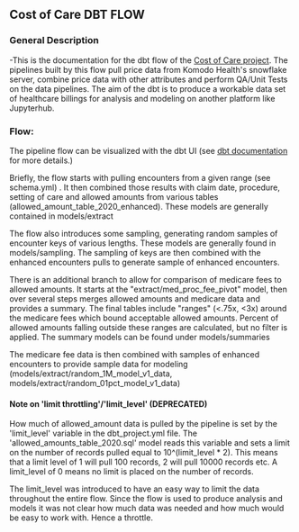 ## Cost of Care DBT FLOW

### General Description
-This is the documentation for the dbt flow of the [Cost of Care project](https://github.com/komodokamalesh/costofcare). The pipelines built by this flow pull price data from Komodo Health's snowflake server, combine price data with other attributes and perform QA/Unit Tests on the data pipelines. The aim of the dbt is to produce a workable data set of healthcare billings for analysis and modeling on another platform like Jupyterhub. 


### Flow:

The pipeline flow can be visualized with the dbt UI (see [dbt documentation](http://csprojects.khinternal.net/cost_of_care/dbt/#!/overview) for more details.)

Briefly, the flow starts with pulling encounters from a given range (see schema.yml) . It then combined those results with claim date, procedure, setting of care and allowed amounts from various tables (allowed_amount_table_2020_enhanced). These models are generally contained in models/extract

The flow also introduces some sampling, generating random samples of encounter keys of various lengths. These models are generally found in models/sampling. The sampling of keys are then combined with the enhanced encounters pulls to generate sample of enhanced encounters.

There is an additional branch to allow for comparison of medicare fees to allowed amounts. It starts at the "extract/med_proc_fee_pivot" model, then over several steps merges allowed amounts and medicare data and provides a summary. The final tables include "ranges" (<.75x, <3x) around the medicare fees which bound acceptable allowed amounts. Percent of allowed amounts falling outside these ranges are calculated, but no filter is applied. The summary models can be found under models/summaries

The medicare fee data is then combined with samples of enhanced encounters to provide sample data for modeling (models/extract/random_1M_model_v1_data, models/extract/random_01pct_model_v1_data)

#### Note on 'limit throttling'/'limit_level' (DEPRECATED)
How much of allowed_amount data is pulled by the pipeline is set by the 'limit_level' variable in the dbt_project.yml file. The 'allowed_amounts_table_2020.sql' model reads this variable and sets a limit on the number of records pulled equal to 10^(limit_level * 2). This means that a limit level of 1 will pull 100 records, 2 will pull 10000 records etc. A limit_level of 0 means no limit is placed on the number of records. 

The limit_level was introduced to have an easy way to limit the data throughout the entire flow. Since the flow is used to produce analysis and models it was not clear how much data was needed and how much would be easy to work with. Hence a throttle.

